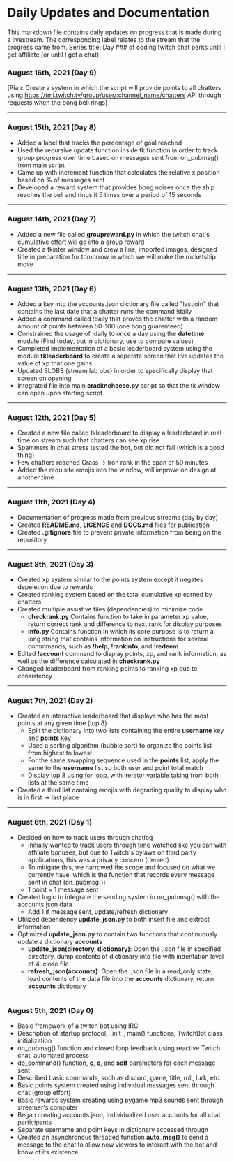 # Daily Updates and Documentation

This markdown file contains daily updates on progress that is made during a livestream. The corresponding label relates to the stream that the progress came from. Series title: Day ### of coding twitch chat perks until I get affiliate (or until I get a chat)

### August 16th, 2021 (Day 9)
[Plan: Create a system in which the script will provide points to all chatters using https://tmi.twitch.tv/group/user/:channel_name/chatters API through requests when the bong bell rings]

---

### August 15th, 2021 (Day 8)
- Added a label that tracks the percentage of goal reached
- Used the recursive update function inside tk function in order to track group progress over time based on messages sent from on_pubmsg() from main script
- Came up with increment function that calculates the relative x position based on % of messages sent
- Developed a reward system that provides bong noises once the ship reaches the bell and rings it 5 times over a period of 15 seconds

---

### August 14th, 2021 (Day 7)
- Added a new file called **groupreward.py** in which the twitch chat's cumulative effort will go into a group reward
- Created a tkinter window and drew a line, imported images, designed title in preparation for tomorrow in which we will make the rocketship move

---

### August 13th, 2021 (Day 6)
- Added a key into the accounts.json dictionary file called "lastjoin" that contains the last date that a chatter runs the command !daily
- Added a command called !daily that proves the chatter with a random amount of points between 50-100 (one bong guarenteed)
- Constrained the usage of !daily to once a day using the **datetime** module (Find today, put in dictionary, use to compare values)
- Completed implementation of a basic leaderboard system using the module **tkleaderboard** to create a seperate screen that live updates the value of xp that one gains
- Updated SLOBS (stream lab obs) in order to specifically display that screen on opening
- Integrated file into main **crackncheese.py** script so that the tk window can open upon starting script

---

### August 12th, 2021 (Day 5)
- Created a new file called tkleaderboard to display a leaderboard in real time on stream such that chatters can see xp rise
- Spammers in chat stress tested the bot, bot did not fail (which is a good thing)
- Few chatters reached Grass -> Iron rank in the span of 50 minutes
- Added the requisite emojis into the window, will improve on design at another time

---

### August 11th, 2021 (Day 4)
- Documentation of progress made from previous streams (day by day)
- Created **README.md**, **LICENCE** and **DOCS.md** files for publication
- Created **.gitignore** file to prevent private information from being on the repository

---

### August 8th, 2021 (Day 3)
- Created xp system similar to the points system except it negates depeletion due to rewards
- Created ranking system based on the total cumulative xp earned by chatters
- Created multiple assistive files (dependencies) to minimize code
    * **checkrank.py** Contains function to take in parameter xp value, return correct rank and difference to next rank for display purposes
    * **info.py** Contains function in which its core purpose is to return a long string that contains information on instructions for several commmands, such as **!help**, **!rankinfo**, and **!redeem**
- Edited **!account** command to display points, xp, and rank information, as well as the difference calculated in **checkrank.py**
- Changed leaderboard from ranking points to ranking xp due to consistency

---

### August 7th, 2021 (Day 2)
- Created an interactive leaderboard that displays who has the most points at any given time (top 8)
    * Split the dictionary into two lists containing the entire **username** key and **points** key
    * Used a sorting algorithm (bubble sort) to organize the points list from highest to lowest
    * For the same swapping sequence used in the **points** list, apply the same to the **username** list so both user and point total match
    * Display top 8 using for loop, with iterator variable taking from both lists at the same time
- Created a third list containg emojis with degrading quality to display who is in first -> last place

---

### August 6th, 2021 (Day 1)
- Decided on how to track users through chatlog
    * Initially wanted to track users through time watched like you can with affiliate bonuses, but due to Twitch's bylaws on third party applications, this was a privacy concern (denied)
    * To mitigate this, we narrowed the scope and focused on what we currently have, which is the function that records every message sent in chat (on_pubmsg())
    * 1 point = 1 message sent
- Created logic to integrate the sending system in on_pubmsg() with the accounts.json data
    * Add 1 if message sent, update/refresh dictionary
- Utilized dependency **update_json.py** to both insert file and extract information
- Optimized **update_json.py** to contain two functions that continuously update a dictionary **accounts**
    * **update_json(directory, dictionary)**: Open the .json file in specified directory, dump contents of dictionary into file with indentation level of 4, close file
    * **refresh_json(accounts)**: Open the .json file in a read_only state, load contents of the data file into the **accounts** dictionary, return **accounts** dictionary

---

### August 5th, 2021 (Day 0)
- Basic framework of a twitch bot using IRC
- Description of startup protocol, \_init\_, main() functions, TwitchBot class initialization
- on_pubmsg() function and closed loop feedback using reactive Twitch chat, automated process
- do_command() function, **c**, **e**, and **self** parameters for each message sent
- Described basic commands, such as discord, game, title, roll, lurk, etc.
- Basic points system created using individual messages sent through chat (group effort)
- Basic rewards system creating using pygame mp3 sounds sent through streamer's computer
- Began creating accounts.json, individualized user accounts for all chat participants
- Separate username and point keys in dictionary accessed through
- Created an asynchronous threaded function **auto_msg()** to send a message to the chat to allow new viewers to interact with the bot and know of its existence
